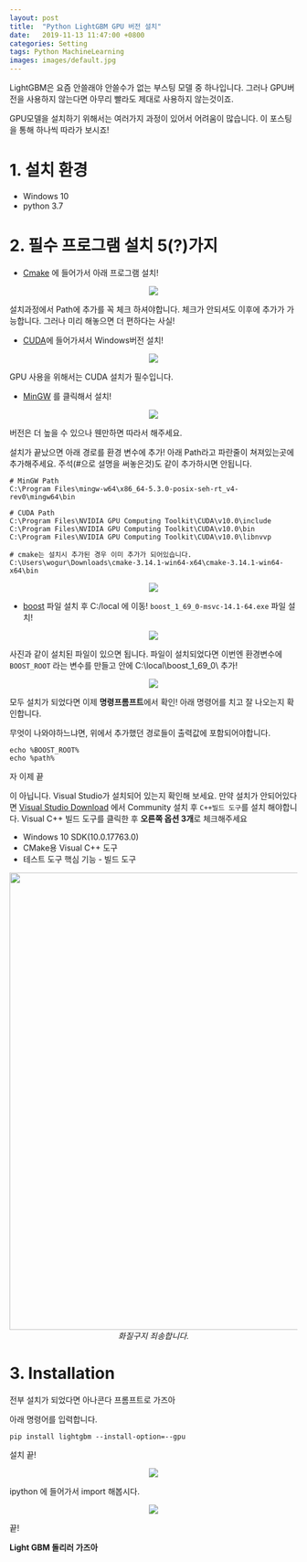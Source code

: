 ```yaml
---
layout: post
title:  "Python LightGBM GPU 버전 설치"
date:   2019-11-13 11:47:00 +0800
categories: Setting
tags: Python MachineLearning
images: images/default.jpg
---
```


LightGBM은 요즘 안쓸래야 안쓸수가 없는 부스팅 모델 중 하나입니다. 그러나 GPU버전을 사용하지 않는다면 아무리 빨라도 제대로 사용하지 않는것이죠. 

GPU모델을 설치하기 위해서는 여러가지 과정이 있어서 어려움이 많습니다. 이 포스팅을 통해 하나씩 따라가 보시죠!

# 1. 설치 환경

- Windows 10
- python 3.7

# 2. 필수 프로그램 설치 5(?)가지

- [Cmake](https://cmake.org/download/) 에 들어가서 아래 프로그램 설치!

<p align="center">
    <img src='http://drive.google.com/uc?export=view&id=1iwN43hDemnzGeNKjLV049R8Jk43qYJwo' /><br>
</p>

설치과정에서 Path에 추가를 꼭 체크 하셔야합니다. 체크가 안되셔도 이후에 추가가 가능합니다. 그러나 미리 해놓으면 더 편하다는 사실!

- [CUDA](https://developer.nvidia.com/cuda-downloads)에 들어가셔서 Windows버전 설치!

<p align="center">
    <img src='http://drive.google.com/uc?export=view&id=1OB9K61z3blgCg_HMvWQKIvQbQvUkrrF2' /><br>
</p>

GPU 사용을 위해서는 CUDA 설치가 필수입니다.

- [MinGW](http://iweb.dl.sourceforge.net/project/mingw-w64/Toolchains%20targetting%20Win32/Personal%20Builds/mingw-builds/installer/mingw-w64-install.exe) 를 클릭해서 설치!

<p align="center">
    <img src='http://drive.google.com/uc?export=view&id=1tDvwhHCeMjOsu7j8gTazCPHNB9ZjPSXz' /><br>
</p>

버전은 더 높을 수 있으나 웬만하면 따라서 해주세요. 

설치가 끝났으면 아래 경로를 환경 변수에 추가! 아래 Path라고 파란줄이 쳐져있는곳에 추가해주세요. 주석(#으로 설명을 써놓은것)도 같이 추가하시면 안됩니다. 

    # MinGW Path
    C:\Program Files\mingw-w64\x86_64-5.3.0-posix-seh-rt_v4-rev0\mingw64\bin
    
    # CUDA Path
    C:\Program Files\NVIDIA GPU Computing Toolkit\CUDA\v10.0\include
    C:\Program Files\NVIDIA GPU Computing Toolkit\CUDA\v10.0\bin
    C:\Program Files\NVIDIA GPU Computing Toolkit\CUDA\v10.0\libnvvp
    
    # cmake는 설치시 추가된 경우 이미 추가가 되어있습니다.
    C:\Users\wogur\Downloads\cmake-3.14.1-win64-x64\cmake-3.14.1-win64-x64\bin

<p align="center">
    <img src='http://drive.google.com/uc?export=view&id=1ftZrSy2q7Vi8CpZmLvAB5eDDHzW7Nd9e' /><br>
</p>

- [boost](https://sourceforge.net/projects/boost/files/boost-binaries/1.69.0/) 파일 설치 후 C:/local 에 이동! `boost_1_69_0-msvc-14.1-64.exe` 파일 설치!

<p align="center">
    <img src='http://drive.google.com/uc?export=view&id=1RXq89SiTGMyZFY57RBA-0F7s_SP6VbP2' /><br>
</p>

사진과 같이 설치된 파일이 있으면 됩니다. 파일이 설치되었다면 이번엔 환경변수에 `BOOST_ROOT` 라는 변수를 만들고 안에  C:\local\boost_1_69_0\ 추가!

<p align="center">
    <img src='http://drive.google.com/uc?export=view&id=1BJoZP_7sDFoKvxaJysyQ0TWlM0y-JMU4' /><br>
</p>

모두 설치가 되었다면 이제 **명령프롬프트**에서 확인! 아래 명령어를 치고 잘 나오는지 확인합니다.

무엇이 나와야하느냐면, 위에서 추가했던 경로들이 출력값에 포함되어야합니다.

    echo %BOOST_ROOT%
    echo %path%

자 이제 끝

이 아닙니다. Visual Studio가 설치되어 있는지 확인해 보세요. 만약 설치가 안되어있다면 [Visual Studio Download](https://visualstudio.microsoft.com/ko/downloads/?rr=https%3A%2F%2Fwww.google.com%2F) 에서 Community 설치 후 `C++빌드 도구`를 설치 해야합니다. Visual C++ 빌드 도구를 클릭한 후 **오른쪽 옵션 3개**로 체크해주세요

- Windows 10 SDK(10.0.17763.0)
- CMake용 Visual C++ 도구
- 테스트 도구 핵심 기능 - 빌드 도구

<p align="center">
    <img src='http://drive.google.com/uc?export=view&id=1ES-dE1Xnb0mlYLlb4lpXbW8ZsPQbUdOv' width='800'/><br>
    <i>화질구지 죄송합니다.</i>
</p>



# 3. Installation

전부 설치가 되었다면 아나콘다 프롬프트로 가즈아

아래 명령어를 입력합니다.

    pip install lightgbm --install-option=--gpu

설치 끝!

<p align="center">
    <img src='http://drive.google.com/uc?export=view&id=1WY-HL8ExvHAG_Jjgqxn6M6aeiw6q2k9I' /><br>
</p>

ipython 에 들어가서 import 해봅시다.

<p align="center">
    <img src='http://drive.google.com/uc?export=view&id=1vu-VkoHuexAh4_247HpXEvp_bD-P8121' /><br>
</p>

끝!

**Light GBM 돌리러 가즈아**